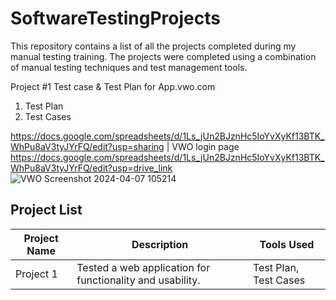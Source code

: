 # SoftwareTestingProjects
This repository contains a list of all the projects completed during my manual testing training. The projects were completed using a combination of manual testing techniques and test management tools.

Project #1 Test case & Test Plan for App.vwo.com

1. Test Plan
2. Test Cases

https://docs.google.com/spreadsheets/d/1Ls_jUn2BJznHc5IoYvXyKf13BTK_WhPu8aV3tyJYrFQ/edit?usp=sharing | VWO login page 
https://docs.google.com/spreadsheets/d/1Ls_jUn2BJznHc5IoYvXyKf13BTK_WhPu8aV3tyJYrFQ/edit?usp=drive_link
![VWO Screenshot 2024-04-07 105214](https://github.com/Anuranjak/SoftwareTestingProjects/assets/162861628/ae2dbe47-fcde-4caf-8904-751687ffd703)

## Project List

| Project Name | Description | Tools Used |
|--------------|-------------|------------|
| Project 1    | Tested a web application for functionality and usability. | Test Plan, Test Cases |
